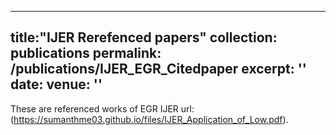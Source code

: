 
---
title:"IJER Rerefenced papers"
collection: publications
permalink: /publications/IJER_EGR_Citedpaper
excerpt: ''
date: 
venue: ''
---

These are referenced works of EGR IJER 
 url:(https://sumanthme03.github.io/files/IJER_Application_of_Low.pdf).




